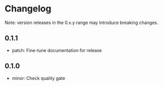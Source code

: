 # Changelog
Note: version releases in the 0.x.y range may introduce breaking changes.

## 0.1.1

- patch: Fine-tune documentation for release

## 0.1.0

- minor: Check quality gate

